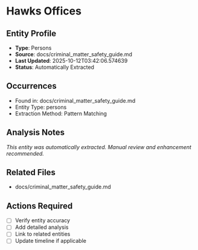 # Hawks Offices

## Entity Profile
- **Type**: Persons
- **Source**: docs/criminal_matter_safety_guide.md
- **Last Updated**: 2025-10-12T03:42:06.574639
- **Status**: Automatically Extracted

## Occurrences
- Found in: docs/criminal_matter_safety_guide.md
- Entity Type: persons
- Extraction Method: Pattern Matching

## Analysis Notes
*This entity was automatically extracted. Manual review and enhancement recommended.*

## Related Files
- docs/criminal_matter_safety_guide.md

## Actions Required
- [ ] Verify entity accuracy
- [ ] Add detailed analysis
- [ ] Link to related entities
- [ ] Update timeline if applicable
